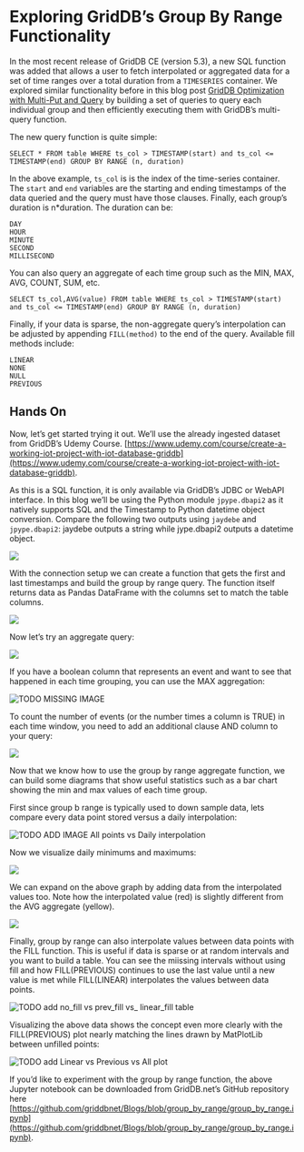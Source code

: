 # Exploring GridDB’s Group By Range Functionality

In the most recent release of GridDB CE (version 5.3), a new SQL function was added that allows a user to fetch interpolated or aggregated data for a set of time ranges over a total duration from a `TIMESERIES` container. We explored similar functionality before in this blog post [GridDB Optimization with Multi-Put and Query](https://griddb.net/en/blog/griddb-optimization-with-multi-put-and-query/) by building a set of queries to query each individual group and then efficiently executing them with GridDB’s multi-query function.

The new query function is quite simple:

`SELECT * FROM table WHERE ts_col > TIMESTAMP(start) and ts_col <= TIMESTAMP(end) GROUP BY RANGE (n, duration)`

In the above example, `ts_col` is is the index of the time-series container. The `start` and `end` variables are the starting and ending timestamps of the data queried and the query must have those clauses. Finally, each group’s duration is n*duration. The duration can be:

    DAY
    HOUR
    MINUTE
    SECOND
    MILLISECOND

You can also query an aggregate of each time group such as the MIN, MAX, AVG, COUNT, SUM, etc.

`SELECT ts_col,AVG(value) FROM table WHERE ts_col > TIMESTAMP(start) and ts_col <= TIMESTAMP(end) GROUP BY RANGE (n, duration)`

Finally, if your data is sparse, the non-aggregate query’s interpolation can be adjusted by appending `FILL(method)` to the end of the query. Available fill methods include:

    LINEAR
    NONE
    NULL
    PREVIOUS

## Hands On

Now, let’s get started trying it out. We’ll use the already ingested dataset from GridDB’s Udemy Course. [https://www.udemy.com/course/create-a-working-iot-project-with-iot-database-griddb](https://www.udemy.com/course/create-a-working-iot-project-with-iot-database-griddb).

As this is a SQL function, it is only available via GridDB’s JDBC or WebAPI interface. In this blog we’ll be using the Python module `jpype.dbapi2` as it natively supports SQL and the Timestamp to Python datetime object conversion. Compare the following two outputs using `jaydebe` and `jpype.dbapi2`: jaydebe outputs a string while jype.dbapi2 outputs a datetime object. 

![](./images/jaydebe.png)

With the connection setup we can create a function that gets the first and last timestamps and build the group by range query. The function itself returns data as Pandas DataFrame with the columns set to match the table columns.

![](./images/groubyrange2.png)

Now let’s try an aggregate query:

![](./images/groubyrange3.png)

If you have a boolean column that represents an event and want to see that happened in each time grouping, you can use the MAX aggregation:

![TODO MISSING IMAGE](./images/groubyrange4.png)

To count the number of events (or the number times a column is TRUE) in each time window, you need to add an additional clause AND column to your query:

![](./images/groubyrange5.png)

Now that we know how to use the group by range aggregate function, we can build some diagrams that show useful statistics such as a bar chart showing the min and max values of each time group.

First since group b range is typically used to down sample data, lets compare every data point stored versus a daily interpolation:

![TODO ADD IMAGE All points vs Daily interpolation]()

Now we visualize daily minimums and maximums:

![](./images/groubyrange6.png)

We can expand on the above graph by adding data from the interpolated values too. Note how the interpolated value (red) is slightly different from the AVG aggregate (yellow).

![](./images/groubyrange7.png)


Finally, group by range can also interpolate values between data points with the FILL function. This is useful if data is sparse or at random intervals and you want to build a table. You can see the miissing intervals without using fill and how FILL(PREVIOUS) continues to use the last value until a new value is met while FILL(LINEAR) interpolates the values between data points.

![TODO add no_fill vs prev_fill vs_ linear_fill table](./images/groupbyrange9.png)

Visualizing the above data shows the concept even more clearly with the FILL(PREVIOUS) plot nearly matching the lines drawn by MatPlotLib between unfilled points:

![TODO add Linear vs Previous vs All plot](./images/groupbyrange10.png)

If you’d like to experiment with the group by range function, the above Jupyter notebook can be downloaded from GridDB.net’s GitHub repository here [https://github.com/griddbnet/Blogs/blob/group_by_range/group_by_range.ipynb](https://github.com/griddbnet/Blogs/blob/group_by_range/group_by_range.ipynb).
